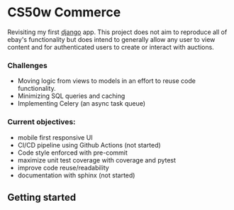 # CS50w Commerce
Revisiting my first [django](https://docs.djangoproject.com/en/3.2/) app. This project does not aim to reproduce all of ebay's functionality but does intend to generally allow any user to view content and for authenticated users to create or interact with auctions.

### Challenges
- Moving logic from views to models in an effort to reuse code functionality.
- Minimizing SQL queries and caching
- Implementing Celery (an async task queue)

### Current objectives:
- mobile first responsive UI
- CI/CD pipeline using Github Actions (not started)
- Code style enforced with pre-commit
- maximize unit test coverage with coverage and pytest
- improve code reuse/readability
- documentation with sphinx (not started)


## Getting started
